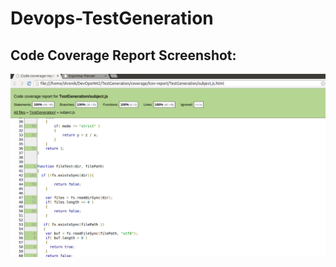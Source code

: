 # Devops-TestGeneration

## Code Coverage Report Screenshot:

![image](https://github.com/shrenikgala/TestGeneration/blob/master/screenshot-test.png)
